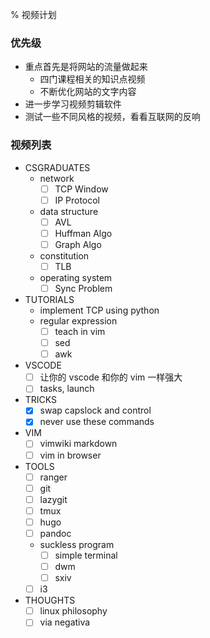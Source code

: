 % 视频计划

### 优先级

- 重点首先是将网站的流量做起来
    - 四门课程相关的知识点视频
    - 不断优化网站的文字内容
- 进一步学习视频剪辑软件
- 测试一些不同风格的视频，看看互联网的反响

### 视频列表

- CSGRADUATES
    - network
        - [ ] TCP Window
        - [ ] IP Protocol
    - data structure
        - [ ] AVL
        - [ ] Huffman Algo
        - [ ] Graph Algo
    - constitution
        - [ ] TLB
    - operating system
        - [ ] Sync Problem
- TUTORIALS
    - implement TCP using python
    - regular expression
        - [ ] teach in vim
        - [ ] sed
        - [ ] awk
- VSCODE
    - [ ] 让你的 vscode 和你的 vim 一样强大
    - [ ] tasks, launch
- TRICKS
    - [x] swap capslock and control
    - [x] never use these commands
- VIM
    - [ ] vimwiki markdown
    - [ ] vim in browser
- TOOLS
    - [ ] ranger
    - [ ] git
    - [ ] lazygit
    - [ ] tmux
    - [ ] hugo
    - [ ] pandoc
    - suckless program
        - [ ] simple terminal
        - [ ] dwm
        - [ ] sxiv
    - [ ] i3
- THOUGHTS
    - [ ] linux philosophy
    - [ ] via negativa
